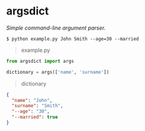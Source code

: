 # argsdict
*Simple command-line argument parser.*
```
$ python example.py John Smith --age=30 --married
```
> example.py
```python
from argsdict import args

dictionary = args(['name', 'surname'])
```
> dictionary
```json
{
  "name": "John",
  "surname": "Smith",
  "--age": "30",
  "--married": true
}
```
